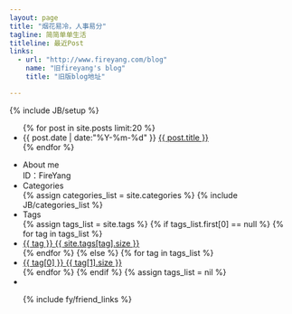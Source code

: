 ```yaml
---
layout: page
title: "烟花易冷，人事易分"
tagline: 简简单单生活
titleline: 最近Post
links: 
  - url: "http://www.fireyang.com/blog"
    name: "旧fireyang's blog"
    title: "旧版blog地址"

---
```

{% include JB/setup %}

<div class="front span8 pull-left">
</ul>
<ul class="listing">
{% for post in site.posts limit:20 %}

  <li class="listing-item">
    <time datetime="{{ post.date | date:"%Y-%m-%d" }}">{{ post.date | date:"%Y-%m-%d" }}</time>
    <a href="{{ site.url }}{{ post.url }}" title="{{ post.title }}">{{ post.title }}</a>
  </li>
{% endfor %}
</ul>
  
</div>

<div id="aside" class="well sidebar-nav">
<ul class="nav nav-list">
<li class="nav-header">About me</li>
ID：FireYang
  <li class="nav-header">Categories</li>
  {% assign categories_list = site.categories %}
  {% include JB/categories_list %}

  <li class="nav-header">Tags</li>
  {% assign tags_list = site.tags %}
  {% if tags_list.first[0] == null %}
    {% for tag in tags_list %} 
    	<li class="index_tags"><a href="{{ BASE_PATH }}{{ site.JB.tags_path }}#{{ tag }}-ref">{{ tag }} <span>{{ site.tags[tag].size }}</span></a></li>
    {% endfor %}
  {% else %}
    {% for tag in tags_list %} 
    	<li class="index_tags"><a href="{{ BASE_PATH }}{{ site.JB.tags_path }}#{{ tag[0] }}-ref">{{ tag[0] }} <span>{{ tag[1].size }}</span></a></li>
    {% endfor %}
  {% endif %}
  {% assign tags_list = nil %}
  <li class="clear"></li>

  {% include fy/friend_links %}

</ul>
</div>